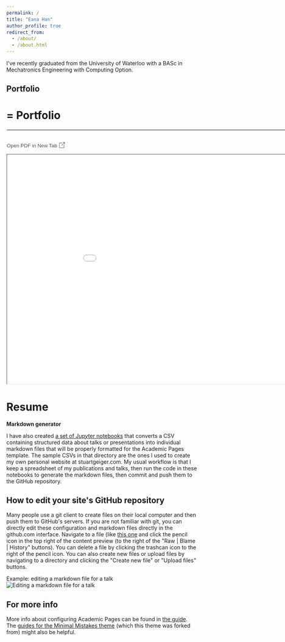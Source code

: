 ```yaml
---
permalink: /
title: "Eana Han"
author_profile: true
redirect_from: 
  - /about/
  - /about.html
---
```


I've recently graduated from the University of Waterloo with a BASc in Mechatronics Engineering with Computing Option.

## <a id="portfolio"></a>Portfolio
=
Portfolio
=
<hr style="width: 1000px; border: 0.5px solid #f2f3f3; margin: 20px auto;">
<!-- Open in new tab link -->
<div style="text-align: left; margin-top: 10px;">
    <a href="files/Eana_Portfolio.pdf" target="_blank">
        <button style="padding: 10px 1px; background-color: #fff; color: #4b4d51; border: none; cursor: pointer;">
            Open PDF in New Tab <img src="files/resize.png" alt="icon" style="width:16px; height:16px; margin-left: 1px; margin-bottom: 5px;vertical-align: middle;" />
        </button>
    </a>
</div>
<div class="pdf-container">
    <!-- Embed PDF with minimal border -->
    <iframe src="files/Eana_Portfolio.pdf"  width="1000px" height="600px" title="PDF Preview"></iframe>
</div>

Resume
======



**Markdown generator**

I have also created [a set of Jupyter notebooks](https://github.com/academicpages/academicpages.github.io/tree/master/markdown_generator
) that converts a CSV containing structured data about talks or presentations into individual markdown files that will be properly formatted for the Academic Pages template. The sample CSVs in that directory are the ones I used to create my own personal website at stuartgeiger.com. My usual workflow is that I keep a spreadsheet of my publications and talks, then run the code in these notebooks to generate the markdown files, then commit and push them to the GitHub repository.

How to edit your site's GitHub repository
------
Many people use a git client to create files on their local computer and then push them to GitHub's servers. If you are not familiar with git, you can directly edit these configuration and markdown files directly in the github.com interface. Navigate to a file (like [this one](https://github.com/academicpages/academicpages.github.io/blob/master/_talks/2012-03-01-talk-1.md) and click the pencil icon in the top right of the content preview (to the right of the "Raw | Blame | History" buttons). You can delete a file by clicking the trashcan icon to the right of the pencil icon. You can also create new files or upload files by navigating to a directory and clicking the "Create new file" or "Upload files" buttons. 

Example: editing a markdown file for a talk
![Editing a markdown file for a talk](/images/editing-talk.png)

For more info
------
More info about configuring Academic Pages can be found in [the guide](https://academicpages.github.io/markdown/). The [guides for the Minimal Mistakes theme](https://mmistakes.github.io/minimal-mistakes/docs/configuration/) (which this theme was forked from) might also be helpful.
